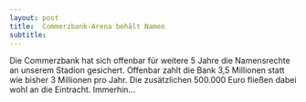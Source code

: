 ```yaml
---
layout: post
title:  Commerzbank-Arena behält Namen
subtitle:  
---
```


Die Commerzbank hat sich offenbar für weitere 5 Jahre die Namensrechte an unserem Stadion gesichert. Offenbar zahlt die Bank 3,5 Millionen statt wie bisher 3 Millionen pro Jahr. Die zusätzlichen 500.000 Euro fließen dabei wohl an die Eintracht. Immerhin...


